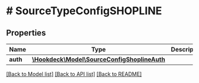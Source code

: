 # # SourceTypeConfigSHOPLINE

## Properties

Name | Type | Description | Notes
------------ | ------------- | ------------- | -------------
**auth** | [**\Hookdeck\Model\SourceConfigShoplineAuth**](SourceConfigShoplineAuth.md) |  | [optional]

[[Back to Model list]](../../README.md#models) [[Back to API list]](../../README.md#endpoints) [[Back to README]](../../README.md)
